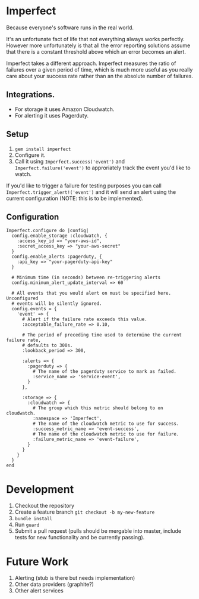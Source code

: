 # Imperfect

Because everyone's software runs in the real world.

It's an unfortunate fact of life that not everything always works
perfectly. However more unfortunately is that all the error reporting
solutions assume that there is a constant threshold above which an error
becomes an alert.

Imperfect takes a different approach. Imperfect measures the ratio of
failures over a given period of time, which is much more useful as you
really care about your success rate rather than an the absolute number
of failures.

## Integrations.

* For storage it uses Amazon Cloudwatch.
* For alerting it uses Pagerduty.

## Setup

1. `gem install imperfect`
1. Configure it.
1. Call it using `Imperfect.success('event')` and `Imperfect.failure('event')`
   to approriately track the event you'd like to watch.

If you'd like to trigger a failure for testing purposes you can call
`Imperfect.trigger_alert!('event')` and it will send an alert using the
current configuration (NOTE: this is to be implemented).

## Configuration

```
Imperfect.configure do |config|
  config.enable_storage :cloudwatch, {
    :access_key_id => "your-aws-id",
    :secret_access_key => "your-aws-secret"
  }
  config.enable_alerts :pagerduty, {
    :api_key => "your-pagerduty-api-key"
  }

  # Minimum time (in seconds) between re-triggering alerts
  config.minimum_alert_update_interval => 60

  # All events that you would alert on must be specified here. Unconfigured
  # events will be silently ignored.
  config.events = {
    'event' => {
      # Alert if the failure rate exceeds this value.
      :acceptable_failure_rate => 0.10,

      # The period of preceding time used to determine the current failure rate,
      # defaults to 300s.
      :lookback_period => 300,

      :alerts => {
        :pagerduty => {
          # The name of the pagerduty service to mark as failed.
          :service_name => 'service-event',
        }
      },

      :storage => {
        :cloudwatch => {
          # The group which this metric should belong to on cloudwatch.
          :namespace => 'Imperfect',
          # The name of the cloudwatch metric to use for success.
          :success_metric_name => 'event-success',
          # The name of the cloudwatch metric to use for failure.
          :failure_metric_name => 'event-failure',
        }
      }
    }
  }
end
```

# Development

1. Checkout the repository
1. Create a feature branch `git checkout -b my-new-feature`
1. `bundle install`
1. Run `guard`
1. Submit a pull request (pulls should be mergable into master, include
   tests for new functionality and be currently passing).

# Future Work

1. Alerting (stub is there but needs implementation)
1. Other data providers (graphite?)
1. Other alert services
